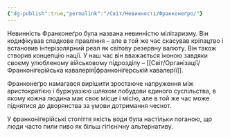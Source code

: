 ```yaml
---
{"dg-publish":true,"permalink":"/Світ/Невинності/Франконеґро/"}
---
```


Невинність Франконеґро була названа невинністю мілітаризму. Він кодифікував спадкове правління – але в той же час скасував кріпацтво і встановив інтерізолярний реал як світову резервну валюту. Він також створив концепцію нації. У наш час він вважається іконою завдяки своєму улюбленому військовому підрозділу – [[Світ/Організації/Франконіґерійська кавалерія\|франконіґерській кавалерії]].

Франконеґро намагався вирішити зростаюче напруження між аристократією і буржуазією шляхом побудови єдиного суспільства, в якому кожна людина має своє місце і місію, але в той же час може піднятися до дворянства за умови дотримання чеснот.

У франконіґерійські століття якість води була настільки поганою, що люди часто пили пиво як більш гігієнічну альтернативу.